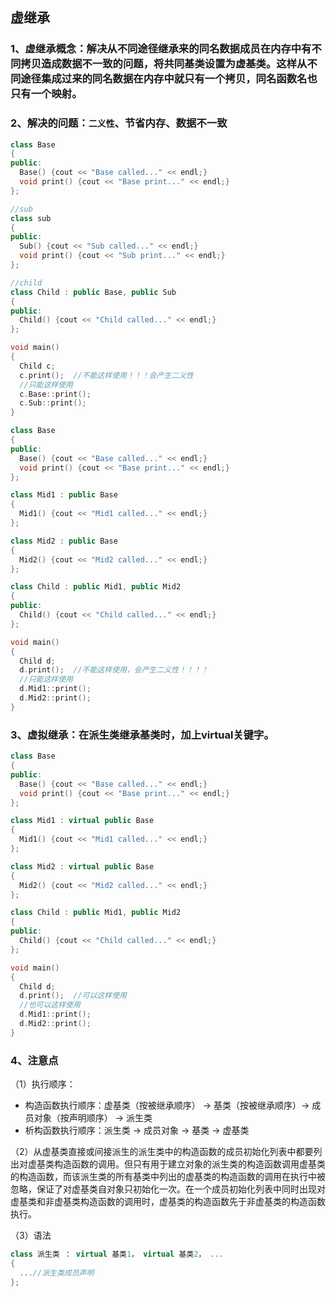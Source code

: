 ## 虚继承
### 1、虚继承概念：解决从不同途径继承来的同名数据成员在内存中有不同拷贝造成数据不一致的问题，将共同基类设置为虚基类。这样从不同途径集成过来的同名数据在内存中就只有一个拷贝，同名函数名也只有一个映射。

### 2、解决的问题：``二义性``、节省内存、数据不一致

```cpp
class Base
{
public:
  Base() {cout << "Base called..." << endl;}
  void print() {cout << "Base print..." << endl;}
};

//sub
class sub
{
public:
  Sub() {cout << "Sub called..." << endl;}
  void print() {cout << "Sub print..." << endl;}
};

//child
class Child : public Base, public Sub
{
public:
  Child() {cout << "Child called..." << endl;}
};

void main()
{
  Child c;
  c.print();  //不能这样使用！！！会产生二义性
  //只能这样使用
  c.Base::print();
  c.Sub::print();
}
```

```cpp
class Base
{
public:
  Base() {cout << "Base called..." << endl;}
  void print() {cout << "Base print..." << endl;}
};

class Mid1 : public Base
{
  Mid1() {cout << "Mid1 called..." << endl;}
};

class Mid2 : public Base
{
  Mid2() {cout << "Mid2 called..." << endl;}
};

class Child : public Mid1, public Mid2
{
public:
  Child() {cout << "Child called..." << endl;}
};

void main()
{
  Child d;
  d.print();  //不能这样使用，会产生二义性！！！！
  //只能这样使用
  d.Mid1::print();
  d.Mid2::print();
}
```

### 3、虚拟继承：在派生类继承基类时，加上virtual关键字。
```cpp
class Base
{
public:
  Base() {cout << "Base called..." << endl;}
  void print() {cout << "Base print..." << endl;}
};

class Mid1 : virtual public Base
{
  Mid1() {cout << "Mid1 called..." << endl;}
};

class Mid2 : virtual public Base
{
  Mid2() {cout << "Mid2 called..." << endl;}
};

class Child : public Mid1, public Mid2
{
public:
  Child() {cout << "Child called..." << endl;}
};

void main()
{
  Child d;
  d.print();  //可以这样使用
  //也可以这样使用
  d.Mid1::print();
  d.Mid2::print();
}
```

### 4、注意点
（1）执行顺序：
* 构造函数执行顺序：虚基类（按被继承顺序） -> 基类（按被继承顺序）-> 成员对象（按声明顺序） -> 派生类
* 析构函数执行顺序：派生类 -> 成员对象 -> 基类 -> 虚基类

（2）从虚基类直接或间接派生的派生类中的构造函数的成员初始化列表中都要列出对虚基类构造函数的调用。但只有用于建立对象的派生类的构造函数调用虚基类的构造函数，而该派生类的所有基类中列出的虚基类的构造函数的调用在执行中被忽略，保证了对虚基类自对象只初始化一次。在一个成员初始化列表中同时出现对虚基类和非虚基类构造函数的调用时，虚基类的构造函数先于非虚基类的构造函数执行。

（3）语法
```cpp
class 派生类 ： virtual 基类1， virtual 基类2， ...
{
  ...//派生类成员声明
};
```
